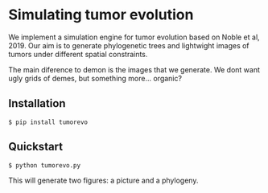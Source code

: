 # Simulating tumor evolution
We implement a simulation engine for tumor evolution based on Noble et al, 2019.
Our aim is to generate phylogenetic trees and lightwight images of tumors under different spatial constraints.

The main diference to demon is the images that we generate. We dont want ugly grids of demes, but something more... organic?

## Installation
``
$ pip install tumorevo
``

## Quickstart
``
$ python tumorevo.py
``

This will generate two figures: a picture and a phylogeny.
